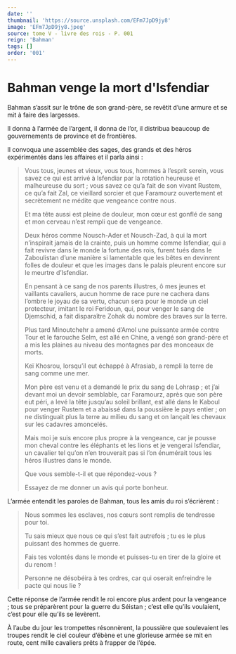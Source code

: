 ```yaml
---
date: ''
thumbnail: 'https://source.unsplash.com/EFm7JpD9jy8'
image: 'EFm7JpD9jy8.jpeg'
source: tome V - livre des rois - P. 001
reign: 'Bahman'
tags: []
order: '001'
---
```


# Bahman venge la mort d'Isfendiar

Bahman s’assit sur le trône de son grand-père, se revêtit d’une armure et se mit à faire des largesses.

Il donna à l’armée de l’argent, il donna de l’or, il distribua beaucoup de gouvernements de province et de frontières.

Il convoqua une assemblée des sages, des grands et des héros expérimentés dans les affaires et il parla ainsi :

> Vous tous, jeunes et vieux, vous tous, hommes à l’esprit serein, vous savez ce qui est arrivé à Isfendiar par la rotation heureuse et malheureuse du sort ; vous savez ce qu’a fait de son vivant Rustem, ce qu’a fait Zal, ce vieillard sorcier et que Faramourz ouvertement et secrètement ne médite que vengeance contre nous.
>
> Et ma tête aussi est pleine de douleur, mon cœur est gonflé de sang et mon cerveau n’est rempli que de vengeance.
>
> Deux héros comme Nousch-Ader et Nousch-Zad, à qui la mort n’inspirait jamais de la crainte, puis un homme comme Isfendiar, qui a fait revivre dans le monde la fortune des rois, furent tués dans le Zaboulistan d’une manière si lamentable que les bêtes en devinrent folles de douleur et que les images dans le palais pleurent encore sur le meurtre d’Isfendiar.
>
> En pensant à ce sang de nos parents illustres, ô mes jeunes et vaillants cavaliers, aucun homme de race pure ne cachera dans l’ombre le joyau de sa vertu, chacun sera pour le monde un ciel protecteur, imitant le roi Feridoun, qui, pour venger le sang de Djemschid, a fait disparaître Zohak du nombre des braves sur la terre.
>
> Plus tard Minoutchehr a amené d’Amol une puissante armée contre Tour et le farouche Selm, est allé en Chine, a vengé son grand-père et a mis les plaines au niveau des montagnes par des monceaux de morts.
>
> Keï Khosrou, lorsqu’il eut échappé à Afrasiab, a rempli la terre de sang comme une mer.
>
> Mon père est venu et a demandé le prix du sang de Lohrasp ; et j’ai devant moi un devoir semblable, car Faramourz, après que son père eut péri, a levé la tête jusqu’au soleil brillant, est allé dans le Kaboul pour venger Rustem et a abaissé dans la poussière le pays entier ; on ne distinguait plus la terre au milieu du sang et on lançait les chevaux sur les cadavres amoncelés.
>
> Mais moi je suis encore plus propre à la vengeance, car je pousse mon cheval contre les éléphants et les lions et je vengerai Isfendiar, un cavalier tel qu’on n’en trouverait pas si l’on énumérait tous les héros illustres dans le monde.
>
> Que vous semble-t-il et que répondez-vous ?
>
> Essayez de me donner un avis qui porte bonheur.

L’armée entendit les paroles de Bahman, tous les amis du roi s’écrièrent :

> Nous sommes les esclaves, nos cœurs sont remplis de tendresse pour toi.
>
> Tu sais mieux que nous ce qui s’est fait autrefois ; tu es le plus puissant des hommes de guerre.
>
> Fais tes volontés dans le monde et puisses-tu en tirer de la gloire et du renom !
>
> Personne ne désobéira à tes ordres, car qui oserait enfreindre le pacte qui nous lie ?

Cette réponse de l’armée rendit le roi encore plus ardent pour la vengeance ; tous se préparèrent pour la guerre du Séistan ; c’est elle qu’ils voulaient, c’est pour elle qu’ils se levèrent.

À l’aube du jour les trompettes résonnèrent, la poussière que soulevaient les troupes rendit le ciel couleur d’ébène et une glorieuse armée se mit en route, cent mille cavaliers prêts à frapper de l’épée.
